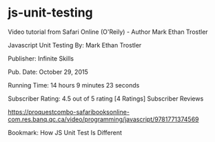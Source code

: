 # js-unit-testing
Video tutorial from Safari Online (O'Reily) - Author Mark Ethan Trostler

Javascript Unit Testing
By: Mark Ethan Trostler

Publisher: Infinite Skills

Pub. Date: October 29, 2015

Running Time: 14 hours 9 minutes 23 seconds

Subscriber Rating: 4.5 out of 5 rating [4 Ratings] Subscriber Reviews


https://proquestcombo-safaribooksonline-com.res.banq.qc.ca/video/programming/javascript/9781771374569

Bookmark: How JS Unit Test Is Different


